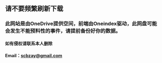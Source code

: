 ## 请不要频繁刷新下载  
### 此网站是由OneDrive提供空间，前端由Oneindex驱动，此网盘可能会发生不能预料性的事件，请提前备份好你的数据。
#### 如有侵权请联系本人删除
#### Email：[scbzay@gmail.com](mailto:scbzay@gmail.com)